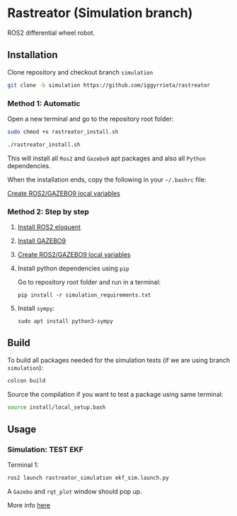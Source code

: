 # Rastreator (Simulation branch)
ROS2 differential wheel robot.



## Installation

Clone repository and checkout branch `simulation`

```bash
git clone -b simulation https://github.com/iggyrrieta/rastreator
```



### Method 1: Automatic

Open a new terminal and go to the repository root folder:

```bash
sudo chmod +x rastreator_install.sh
```

```bash
./rastreator_install.sh
```

This will install all `Ros2` and `Gazebo9` apt packages and also all `Python` dependencies.

When the installation ends, copy the following in your `~/.bashrc` file:

[Create ROS2/GAZEBO9 local variables](https://github.com/iggyrrieta/rastreator/blob/master/doc/installation/Local%20variables%20for%20ROS2%20and%20Gazebo.md)




### Method 2: Step by step

1. [Install ROS2 eloquent](https://github.com/iggyrrieta/rastreator/blob/master/doc/installation/ROS2%20Eloquent%20installation.md)

2. [Install GAZEBO9](https://github.com/iggyrrieta/rastreator/blob/master/doc/installation/Gazebo%20installation.md)

3. [Create ROS2/GAZEBO9 local variables](https://github.com/iggyrrieta/rastreator/blob/master/doc/installation/Local%20variables%20for%20ROS2%20and%20Gazebo.md)

4. Install python dependencies using `pip`

   Go to repository root folder and run in a terminal:

   `pip install -r simulation_requirements.txt`
   
5. Install `sympy`:
   
   `sudo apt install python3-sympy`



## Build

To build all packages needed for the simulation tests (if we are using branch `simulation`):

```bash
colcon build
```

Source the compilation if you want to test a package using same terminal:

```bash
source install/local_setup.bash
```



## Usage

### Simulation: TEST EKF

Terminal 1:

```bash
ros2 launch rastreator_simulation ekf_sim.launch.py 
```

A `Gazebo` and `rqt_plot` window should pop up.

More info [here](rastreator_simulation)

